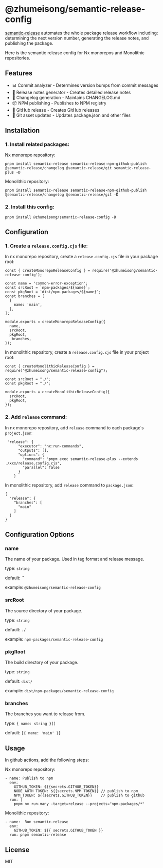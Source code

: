 # @zhumeisong/semantic-release-config

[semantic-release](https://github.com/semantic-release/semantic-release) automates the whole package release workflow including: determining the next version number, generating the release notes, and publishing the package.

Here is the semantic release config for Nx monorepos and Monolithic repositories.

## Features

- 📊 Commit analyzer - Determines version bumps from commit messages
- 📝 Release notes generator - Creates detailed release notes
- 📄 Changelog generation - Maintains CHANGELOG.md
- 📦 NPM publishing - Publishes to NPM registry
- 🎉 GitHub release - Creates GitHub releases
- 🔄 Git asset updates - Updates package.json and other files

## Installation

### 1. Install related packages:

Nx monorepo repository:

`pnpm install semantic-release semantic-release-npm-github-publish @semantic-release/changelog @semantic-release/git semantic-release-plus -D`

Monolithic repository:

`pnpm install semantic-release semantic-release-npm-github-publish @semantic-release/changelog @semantic-release/git -D`

### 2. Install this config:

`pnpm install @zhumeisong/semantic-release-config -D`

## Configuration

### 1. Create a `release.config.cjs` file:

In nx monorepo repository, create a `release.config.cjs` file in your package root:

```
const { createMonorepoReleaseConfig } = require('@zhumeisong/semantic-release-config');

const name = 'common-error-exception';
const srcRoot = `npm-packages/${name}`;
const pkgRoot = `dist/npm-packages/${name}`;
const branches = [
  {
    name: 'main',
  },
];

module.exports = createMonorepoReleaseConfig({
  name,
  srcRoot,
  pkgRoot,
   branches,
});

```

In monolithic repository, create a `release.config.cjs` file in your project root:

```
const { createMonolithicReleaseConfig } = require("@zhumeisong/semantic-release-config");

const srcRoot = "./";
const pkgRoot = "./";

module.exports = createMonolithicReleaseConfig({
  srcRoot,
  pkgRoot,
});

```

### 2. Add `release` command:

In nx monorepo repository, add `release` command to each package's `project.json`:

```
 "release": {
      "executor": "nx:run-commands",
      "outputs": [],
      "options": {
        "command": "pnpm exec semantic-release-plus --extends ./xxx/release.config.cjs",
        "parallel": false
      }
    }
```

In monolithic repository, add `release` command to `package.json`:

```
{
  "release": {
    "branches": [
      "main"
    ]
  }
}

```

## Configuration Options

### name

The name of your package. Used in tag format and release message.

type: `string`

default: ``

example: `@zhumeisong/semantic-release-config`

### srcRoot

The source directory of your package.

type: `string`

default: `./`

example: `npm-packages/semantic-release-config`

### pkgRoot

The build directory of your package.

type: `string`

default: `dist/`

example: `dist/npm-packages/semantic-release-config`

### branches

The branches you want to release from.

type: `{ name: string }[]`

default: `[{ name: 'main' }]`

## Usage

In github actions, add the following steps:

Nx monorepo repository:

```
- name: Publish to npm
  env:
    GITHUB_TOKEN: ${{secrets.GITHUB_TOKEN}}
    NODE_AUTH_TOKEN: ${{secrets.NPM_TOKEN}} // publish to npm
    NPM_TOKEN: ${{secrets.GITHUB_TOKEN}}    // publish to github
  run: |
    pnpm nx run-many -target=release --projects="npm-packages/*"
```

Monolithic repository:

```
- name:  Run semantic-release
  env:
    GITHUB_TOKEN: ${{ secrets.GITHUB_TOKEN }}
  run: pnpm semantic-release
```

## License

MIT
